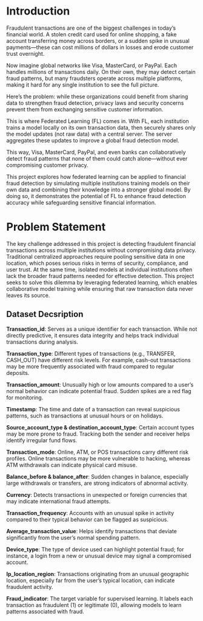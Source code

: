 # Introduction

Fraudulent transactions are one of the biggest challenges in today’s financial world. A stolen credit card used for online shopping, a fake account transferring money across borders, or a sudden spike in unusual payments—these can cost millions of dollars in losses and erode customer trust overnight.

Now imagine global networks like Visa, MasterCard, or PayPal. Each handles millions of transactions daily. On their own, they may detect certain fraud patterns, but many fraudsters operate across multiple platforms, making it hard for any single institution to see the full picture.

Here’s the problem: while these organizations could benefit from sharing data to strengthen fraud detection, privacy laws and security concerns prevent them from exchanging sensitive customer information.

This is where Federated Learning (FL) comes in. With FL, each institution trains a model locally on its own transaction data, then securely shares only the model updates (not raw data) with a central server. The server aggregates these updates to improve a global fraud detection model.

This way, Visa, MasterCard, PayPal, and even banks can collaboratively detect fraud patterns that none of them could catch alone—without ever compromising customer privacy.

This project explores how federated learning can be applied to financial fraud detection by simulating multiple institutions training models on their own data and combining their knowledge into a stronger global model. By doing so, it demonstrates the potential of FL to enhance fraud detection accuracy while safeguarding sensitive financial information.

# Problem Statement

The key challenge addressed in this project is detecting fraudulent financial transactions across multiple institutions without compromising data privacy. Traditional centralized approaches require pooling sensitive data in one location, which poses serious risks in terms of security, compliance, and user trust. At the same time, isolated models at individual institutions often lack the broader fraud patterns needed for effective detection. This project seeks to solve this dilemma by leveraging federated learning, which enables collaborative model training while ensuring that raw transaction data never leaves its source.

## Dataset Decsription

**Transaction_id**: Serves as a unique identifier for each transaction. While not directly predictive, it ensures data integrity and helps track individual transactions during analysis.

**Transaction_type**: Different types of transactions (e.g., TRANSFER, CASH_OUT) have different risk levels. For example, cash-out transactions may be more frequently associated with fraud compared to regular deposits.

**Transaction_amount**: Unusually high or low amounts compared to a user’s normal behavior can indicate potential fraud. Sudden spikes are a red flag for monitoring.

**Timestamp**: The time and date of a transaction can reveal suspicious patterns, such as transactions at unusual hours or on holidays.

**Source_account_type & destination_account_type**: Certain account types may be more prone to fraud. Tracking both the sender and receiver helps identify irregular fund flows.

**Transaction_mode**: Online, ATM, or POS transactions carry different risk profiles. Online transactions may be more vulnerable to hacking, whereas ATM withdrawals can indicate physical card misuse.

**Balance_before & balance_after**: Sudden changes in balance, especially large withdrawals or transfers, are strong indicators of abnormal activity.

**Currency**: Detects transactions in unexpected or foreign currencies that may indicate international fraud attempts.

**Transaction_frequency**: Accounts with an unusual spike in activity compared to their typical behavior can be flagged as suspicious.

**Average_transaction_value**: Helps identify transactions that deviate significantly from the user’s normal spending pattern.

**Device_type**: The type of device used can highlight potential fraud; for instance, a login from a new or unusual device may signal a compromised account.

**Ip_location_region**: Transactions originating from an unusual geographic location, especially far from the user’s typical location, can indicate fraudulent activity.

**Fraud_indicator**: The target variable for supervised learning. It labels each transaction as fraudulent (1) or legitimate (0), allowing models to learn patterns associated with fraud.
